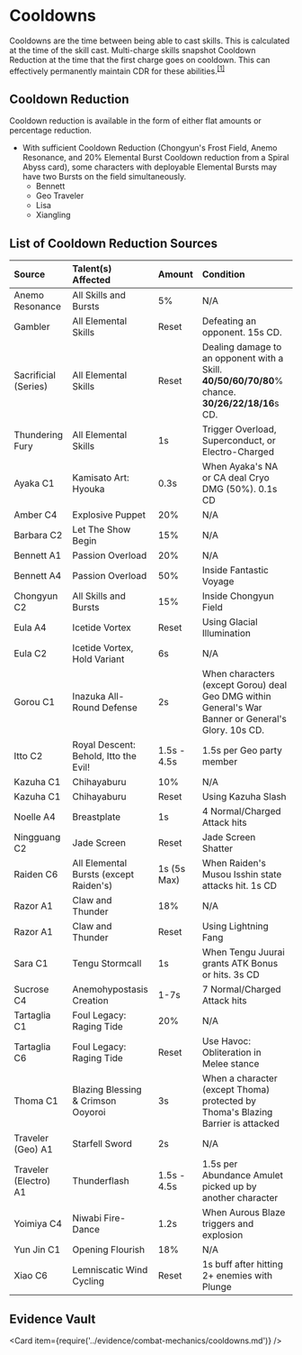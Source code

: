# Cooldowns

Cooldowns are the time between being able to cast skills. This is calculated at the time of the skill cast. Multi-charge skills snapshot Cooldown Reduction at the time that the first charge goes on cooldown. This can effectively permanently maintain CDR for these abilities.<sup>[[1]](../evidence/combat-mechanics/cooldowns.md#multi-charge-skills-snapshot-cdr)</sup>

## Cooldown Reduction

Cooldown reduction is available in the form of either flat amounts or percentage reduction.

* With sufficient Cooldown Reduction (Chongyun's Frost Field, Anemo Resonance, and 20% Elemental Burst Cooldown reduction from a Spiral Abyss card), some characters with deployable Elemental Bursts may have two Bursts on the field simultaneously.
  * Bennett
  * Geo Traveler 
  * Lisa
  * Xiangling

## List of Cooldown Reduction Sources

| Source | Talent\(s\) Affected | Amount | Condition |
| :--- | :--- | :--- | :--- |
| Anemo Resonance | All Skills and Bursts | 5% | N/A |
| Gambler | All Elemental Skills | Reset | Defeating an opponent. 15s CD.
| Sacrificial \(Series\) | All Elemental Skills | Reset | Dealing damage to an opponent with a Skill. **40/50/60/70/80**% chance. **30/26/22/18/16**s CD. |
| Thundering Fury | All Elemental Skills | 1s | Trigger Overload, Superconduct, or Electro-Charged |
| Ayaka C1 | Kamisato Art: Hyouka | 0.3s | When Ayaka's NA or CA deal Cryo DMG (50%). 0.1s CD
| Amber C4 | Explosive Puppet | 20% | N/A |
| Barbara C2 | Let The Show Begin | 15% | N/A |
| Bennett A1 | Passion Overload | 20% | N/A |
| Bennett A4 | Passion Overload | 50% | Inside Fantastic Voyage |
| Chongyun C2 | All Skills and Bursts | 15% | Inside Chongyun Field |
| Eula A4 | Icetide Vortex | Reset | Using Glacial Illumination |
| Eula C2 | Icetide Vortex, Hold Variant | 6s | N/A |
| Gorou C1 | Inazuka All-Round Defense | 2s | When characters \(except Gorou\) deal Geo DMG within General's War Banner or General's Glory. 10s CD.
| Itto C2 | Royal Descent: Behold, Itto the Evil! | 1.5s - 4.5s | 1.5s per Geo party member | 
| Kazuha C1 | Chihayaburu | 10% | N/A |
| Kazuha C1 | Chihayaburu | Reset | Using Kazuha Slash | 
| Noelle A4 | Breastplate | 1s | 4 Normal/Charged Attack hits |
| Ningguang C2 | Jade Screen | Reset | Jade Screen Shatter |
| Raiden C6 | All Elemental Bursts \(except Raiden\'s\) | 1s (5s Max) | When Raiden's Musou Isshin state attacks hit. 1s CD |
| Razor A1 | Claw and Thunder | 18% | N/A |
| Razor A1 | Claw and Thunder | Reset | Using Lightning Fang |
| Sara C1 | Tengu Stormcall | 1s | When Tengu Juurai grants ATK Bonus or hits. 3s CD | 
| Sucrose C4 | Anemohypostasis Creation | 1-7s | 7 Normal/Charged Attack hits |
| Tartaglia C1 | Foul Legacy: Raging Tide | 20% | N/A |
| Tartaglia C6 | Foul Legacy: Raging Tide | Reset | Use Havoc: Obliteration in Melee stance |
| Thoma C1 | Blazing Blessing & Crimson Ooyoroi | 3s | When a character \(except Thoma\) protected by Thoma's Blazing Barrier is attacked |
| Traveler \(Geo\) A1 | Starfell Sword | 2s | N/A |
| Traveler \(Electro\) A1 | Thunderflash | 1.5s - 4.5s | 1.5s per Abundance Amulet picked up by another character
| Yoimiya C4 | Niwabi Fire-Dance | 1.2s | When Aurous Blaze triggers and explosion | 
| Yun Jin C1 | Opening Flourish | 18% | N/A |
| Xiao C6 | Lemniscatic Wind Cycling | Reset | 1s buff after hitting 2+ enemies with Plunge |

## Evidence Vault

<Card item={require('../evidence/combat-mechanics/cooldowns.md')} />

